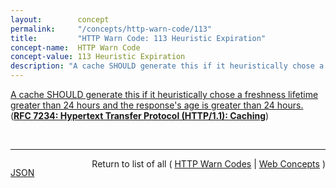 ```yaml
---
layout:        concept
permalink:     "/concepts/http-warn-code/113"
title:         "HTTP Warn Code: 113 Heuristic Expiration"
concept-name:  HTTP Warn Code
concept-value: 113 Heuristic Expiration
description: "A cache SHOULD generate this if it heuristically chose a freshness lifetime greater than 24 hours and the response's age is greater than 24 hours."
---
```


[A cache SHOULD generate this if it heuristically chose a freshness lifetime greater than 24 hours and the response's age is greater than 24 hours.](http://tools.ietf.org/html/rfc7234#section-5.5.4 "Read documentation for HTTP Warn Code &#34;113&#34;") (**[RFC 7234: Hypertext Transfer Protocol (HTTP/1.1): Caching](/specs/IETF/RFC/7234 "The Hypertext Transfer Protocol (HTTP) is an application-level protocol for distributed, collaborative, hypertext information systems. This document defines requirements on HTTP caches and the associated header fields that control cache behavior or indicate cacheable response messages.")**)

<br/>
<hr/>

<p style="float : left"><a href="./113.json" title="JSON representing this particular Web Concept value">JSON</a></p>
<p style="text-align: right">Return to list of all ( <a href="../http-warn-code/">HTTP Warn Codes</a> | <a href="../">Web Concepts</a> )</p>
